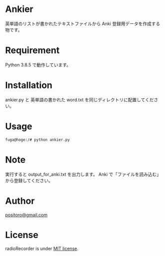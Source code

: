 # Ankier

英単語のリストが書かれたテキストファイルから Anki 登録用データを作成する物です。
 
# Requirement
 
Python 3.8.5 で動作しています。
 
# Installation
 
ankier.py と 英単語の書かれた word.txt を同じディレクトリに配置してください。
 
# Usage
 
```bash
fuga@hoge:/# python ankier.py
```
 
# Note
 
実行すると output_for_anki.txt を出力します。
Anki で「ファイルを読み込む」から登録してください。
 
# Author

positoro@gmail.com
 
# License
 
radioRecorder is under [MIT license](https://en.wikipedia.org/wiki/MIT_License).
